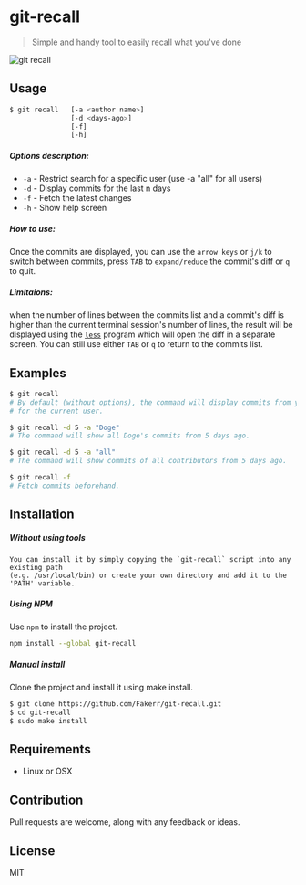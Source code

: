 # git-recall
> Simple and handy tool to easily recall what you've done

![git recall](http://imgur.com/bq9kRez.gif)

## Usage

```sh
$ git recall   [-a <author name>] 
	           [-d <days-ago>]
               [-f]
               [-h]
```

##### Options description:

- `-a`      - Restrict search for a specific user (use -a "all" for all users)
- `-d`      - Display commits for the last n days
- `-f`      - Fetch the latest changes
- `-h`      - Show help screen

##### How to use:

Once the commits are displayed, you can use the `arrow keys` or `j/k` to switch between commits,
press `TAB` to `expand/reduce` the commit's diff or `q` to quit.

##### Limitaions:

when the number of lines between the commits list and a commit's diff is higher than the current terminal session's number of lines,
the result will be displayed using the [`less`](http://www.tutorialspoint.com/unix_commands/less.htm) program which will open the diff in a separate screen.
You can still use either `TAB` or `q` to return to the commits list.

## Examples

```sh
$ git recall
# By default (without options), the command will display commits from yesterday and
# for the current user.
```


```sh
$ git recall -d 5 -a "Doge"
# The command will show all Doge's commits from 5 days ago.

$ git recall -d 5 -a "all"
# The command will show commits of all contributors from 5 days ago.
```


```sh
$ git recall -f
# Fetch commits beforehand.
```

## Installation

##### Without using tools

```
You can install it by simply copying the `git-recall` script into any existing path
(e.g. /usr/local/bin) or create your own directory and add it to the 'PATH' variable.
```

##### Using NPM
Use `npm` to install the project.

```sh
npm install --global git-recall
```
##### Manual install
Clone the project and install it using make install.

```sh
$ git clone https://github.com/Fakerr/git-recall.git
$ cd git-recall
$ sudo make install
```
## Requirements
- Linux or OSX

## Contribution
Pull requests are welcome, along with any feedback or ideas.


## License

MIT
